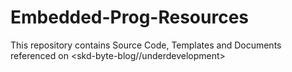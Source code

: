 # Embedded-Prog-Resources
This repository contains Source Code, Templates and Documents referenced on <skd-byte-blog//underdevelopment>
